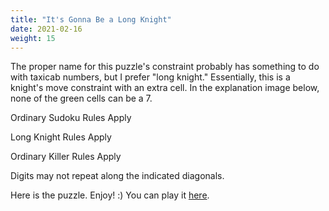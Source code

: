 ```yaml
---
title: "It's Gonna Be a Long Knight"
date: 2021-02-16
weight: 15
---
```


<p>The proper name for this puzzle's constraint probably has something to do with taxicab numbers, but I prefer "long knight." Essentially, this is a knight's move constraint with an extra cell. In the explanation image below, none of the green cells can be a 7.</p>
<p>

</p>
<p>
Ordinary Sudoku Rules Apply
</p>
<p>
Long Knight Rules Apply
</p>
<p>
Ordinary Killer Rules Apply
</p>
<p>
Digits may not repeat along the indicated diagonals.
</p>
<p>Here is the puzzle. Enjoy! :)
You can play it <a href="https://git.io/Jt1fs">here</a>.


</p>